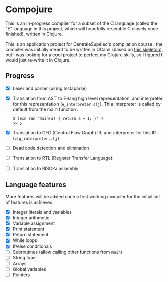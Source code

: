 # Compojure

This is an in-progress compiler for a subset of the C language (called the "E" language in this project, which will hopefully resemble C closely once finished), written in Clojure.

This is an application project for CentraleSupélec's compilation course : the compiler was initially meant to be written in OCaml (based on [this skeleton](https://gitlab-research.centralesupelec.fr/cidre-public/compilation/infosec-ecomp)), but I was looking for a cool project to perfect my Clojure skills, so I figured I would just re-write it in Clojure.

## Progress

-   [x] Lexer and parser (using Instaparse)
-   [x] Translation from AST to E-lang high level representation, and interpreter for this representation (`e_interpreter.clj`). This interpreter is called by default from the main function :

    ```
    $ lein run "main(a) { return a + 1; }" 4
    >> 5
    ```

-   [x] Translation to CFG (Control Flow Graph) IR, and interpreter for this IR (`cfg_interpreter.clj`)
-   [ ] Dead code detection and elimination
-   [ ] Translation to RTL (Register Transfer Language)
-   [ ] Translation to RISC-V assembly

## Language features

More features will be added once a first working compiler for the initial set of features is achieved.

-   [x] Integer literals and variables
-   [x] Integer arithmetic
-   [x] Variable assignment
-   [x] Print statement
-   [x] Return statement
-   [x] While loops
-   [x] If/else conditionals
-   [ ] Subroutines (allow calling other functions from `main`)
-   [ ] String type
-   [ ] Arrays
-   [ ] Global variables
-   [ ] Pointers
